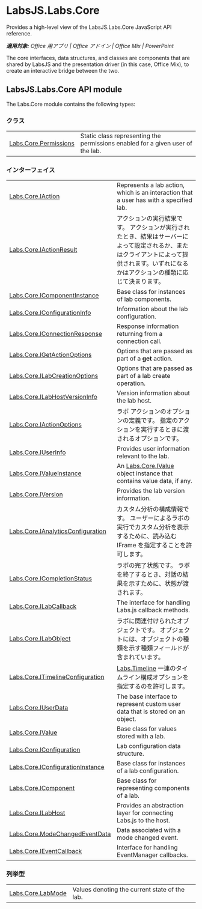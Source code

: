 ﻿
# LabsJS.Labs.Core
Provides a high-level view of the LabsJS.Labs.Core JavaScript API reference.

 _**適用対象:** Office 用アプリ | Office アドイン | Office Mix | PowerPoint_

The core interfaces, data structures, and classes are components that are shared by LabsJS and the presentation driver (in this case, Office Mix), to create an interactive bridge between the two.

## LabsJS.Labs.Core API module

The Labs.Core module contains the following types:


### クラス


|||
|:-----|:-----|
|[Labs.Core.Permissions](../../reference/office-mix/labs.core.permissions.md)|Static class representing the permissions enabled for a given user of the lab.|

### インターフェイス


|||
|:-----|:-----|
|[Labs.Core.IAction](../../reference/office-mix/labs.core.iaction.md)|Represents a lab action, which is an interaction that a user has with a specified lab.|
|[Labs.Core.IActionResult](../../reference/office-mix/labs.core.iactionresult.md)|アクションの実行結果です。 アクションが実行されたとき、結果はサーバーによって設定されるか、またはクライアントによって提供されます。いずれになるかはアクションの種類に応じて決まります。|
|[Labs.Core.IComponentInstance](../../reference/office-mix/labs.core.icomponentinstance.md)|Base class for instances of lab components.|
|[Labs.Core.IConfigurationInfo](../../reference/office-mix/labs.core.iconfigurationinfo.md)|Information about the lab configuration.|
|[Labs.Core.IConnectionResponse](../../reference/office-mix/labs.core.iconnectionresponse.md)|Response information returning from a connection call.|
|[Labs.Core.IGetActionOptions](../../reference/office-mix/labs.core.igetactionoptions.md)|Options that are passed as part of a  **get** action.|
|[Labs.Core.ILabCreationOptions](../../reference/office-mix/labs.core.ilabcreationoptions.md)|Options that are passed as part of a lab create operation.|
|[Labs.Core.ILabHostVersionInfo](../../reference/office-mix/labs.core.ilabhostversioninfo.md)|Version information about the lab host.|
|[Labs.Core.IActionOptions](../../reference/office-mix/labs.core.iactionoptions.md)|ラボ アクションのオプションの定義です。 指定のアクションを実行するときに渡されるオプションです。|
|[Labs.Core.IUserInfo](../../reference/office-mix/labs.core.iuserinfo.md)|Provides user information relevant to the lab.|
|[Labs.Core.IValueInstance](../../reference/office-mix/labs.core.ivalueinstance.md)|An [Labs.Core.IValue](../../reference/office-mix/labs.core.ivalue.md) object instance that contains value data, if any.|
|[Labs.Core.IVersion](../../reference/office-mix/labs.core.iversion.md)|Provides the lab version information.|
|[Labs.Core.IAnalyticsConfiguration](../../reference/office-mix/labs.core.ianalyticsconfiguration.md)|カスタム分析の構成情報です。 ユーザーによるラボの実行でカスタム分析を表示するために、読み込む IFrame を指定することを許可します。|
|[Labs.Core.ICompletionStatus](../../reference/office-mix/labs.core.icompletionstatus.md)|ラボの完了状態です。 ラボを終了するとき、対話の結果を示すために、状態が渡されます。|
|[Labs.Core.ILabCallback](../../reference/office-mix/labs.core.ilabcallback.md)|The interface for handling Labs.js callback methods.|
|[Labs.Core.ILabObject](../../reference/office-mix/labs.core.ilabobject.md)|ラボに関連付けられたオブジェクトです。 オブジェクトには、オブジェクトの種類を示す種類フィールドが含まれています。|
|[Labs.Core.ITimelineConfiguration](../../reference/office-mix/labs.core.itimelineconfiguration.md)|[Labs.Timeline](../../reference/office-mix/labs.timeline.md) 一連のタイムライン構成オプションを指定するのを許可します。|
|[Labs.Core.IUserData](../../reference/office-mix/labs.core.iuserdata.md)|The base interface to represent custom user data that is stored on an object.|
|[Labs.Core.IValue](../../reference/office-mix/labs.core.ivalue.md)|Base class for values stored with a lab.|
|[Labs.Core.IConfiguration](../../reference/office-mix/labs.core.iconfiguration.md)|Lab configuration data structure.|
|[Labs.Core.IConfigurationInstance](../../reference/office-mix/labs.core.iconfigurationinstance.md)|Base class for instances of a lab configuration.|
|[Labs.Core.IComponent](../../reference/office-mix/labs.core.icomponent.md)|Base class for representing components of a lab.|
|[Labs.Core.ILabHost](../../reference/office-mix/labs.core.ilabhost.md)|Provides an abstraction layer for connecting Labs.js to the host.|
|[Labs.Core.ModeChangedEventData](../../reference/office-mix/labs.core.modechangedeventdata.md)|Data associated with a mode changed event.|
|[Labs.Core.IEventCallback](../../reference/office-mix/labs.core.ieventcallback.md)|Interface for handling EventManager callbacks.|

### 列挙型


|||
|:-----|:-----|
|[Labs.Core.LabMode](../../reference/office-mix/labs.core.labmode.md)|Values denoting the current state of the lab.|
